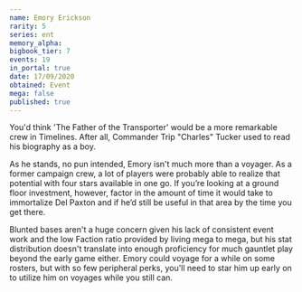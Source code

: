 ```yaml
---
name: Emory Erickson
rarity: 5
series: ent
memory_alpha:
bigbook_tier: 7
events: 19
in_portal: true
date: 17/09/2020
obtained: Event
mega: false
published: true
---
```


You'd think 'The Father of the Transporter' would be a more remarkable crew in Timelines. After all, Commander Trip "Charles" Tucker used to read his biography as a boy.

As he stands, no pun intended, Emory isn't much more than a voyager. As a former campaign crew, a lot of players were probably able to realize that potential with four stars available in one go. If you’re looking at a ground floor investment, however, factor in the amount of time it would take to immortalize Del Paxton and if he’d still be useful in that area by the time you get there.

Blunted bases aren't a huge concern given his lack of consistent event work and the low Faction ratio provided by living mega to mega, but his stat distribution doesn't translate into enough proficiency for much gauntlet play beyond the early game either. Emory could voyage for a while on some rosters, but with so few peripheral perks, you'll need to star him up early on to utilize him on voyages while you still can.

